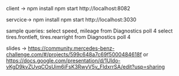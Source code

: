 client -> 
npm install
npm start
http://localhost:8082

servcice-> 
npm install
npm start
http://localhost:3030


sample queries:
select speed, mileage from Diagnostics poll 4
select tires.frontleft, tires.rearright from Diagnostics poll 4

slides -> https://community.mercedes-benz-challenge.com/#/projects/599c648a7c69f5000484618f 
or
https://docs.google.com/presentation/d/1Uldo-vKgD9kvZUvqCOsUim6iFsK3RwyV5v_FldxrrSA/edit?usp=sharing

